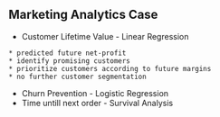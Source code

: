 ## Marketing Analytics Case

* Customer Lifetime Value - Linear Regression
```
* predicted future net-profit
* identify promising customers
* prioritize customers according to future margins
* no further customer segmentation
```

* Churn Prevention - Logistic Regression
* Time untill next order - Survival Analysis
